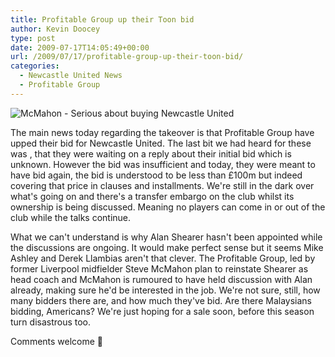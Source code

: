 ```yaml
---
title: Profitable Group up their Toon bid
author: Kevin Doocey
type: post
date: 2009-07-17T14:05:49+00:00
url: /2009/07/17/profitable-group-up-their-toon-bid/
categories:
  - Newcastle United News
  - Profitable Group
---
```


![McMahon - Serious about buying Newcastle United](https://static.guim.co.uk/sys-images/Football/Pix/pictures/2008/08/07/mcmahon476.jpg)

The main news today regarding the takeover is that Profitable Group have upped their bid for Newcastle United. The last bit we had heard for these was , that they were waiting on a reply about their initial bid which is unknown. However the bid was insufficient and today, they were meant to have bid again, the bid is understood to be less than £100m but indeed covering that price in clauses and installments. We're still in the dark over what's going on and there's a transfer embargo on the club whilst its ownership is being discussed. Meaning no players can come in or out of the club while the talks continue.

What we can't understand is why Alan Shearer hasn't been appointed while the discussions are ongoing. It would make perfect sense but it seems Mike Ashley and Derek Llambias aren't that clever. The Profitable Group, led by former Liverpool midfielder Steve McMahon plan to reinstate Shearer as head coach and McMahon is rumoured to have held discussion with Alan already, making sure he'd be interested in the job. We're not sure, still, how many bidders there are, and how much they've bid. Are there Malaysians bidding, Americans? We're just hoping for a sale soon, before this season turn disastrous too.

Comments welcome 🙂
